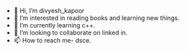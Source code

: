 - 👋 Hi, I’m divyesh_kapoor
- 👀 I’m interested in reading books and learning new things.
- 🌱 I’m currently learning c++.
- 💞️ I’m looking to collaborate on linked in.
- 📫 How to reach me- dsce.

<!---
kapoor-hub/kapoor-hub is a ✨ special ✨ repository because its `README.md` (this file) appears on your GitHub profile.
You can click the Preview link to take a look at your changes.
--->
